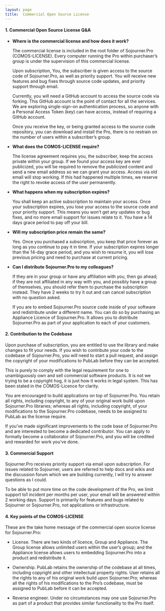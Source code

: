 ```yaml
---
layout: page
title:  Commercial Open Source License
---
```


#### **1. Commercial Open Source License Q&A**

- **Where is the commercial license and how does it work?**

  The commercial license is included in the root folder of Sojourner.Pro (COMOS-LICENSE). Every computer running the Pro within purchaser’s group is under the supervision of this commercial license. 

  Upon subscription, You, the subscriber is given access to the source code of Sojourner.Pro, as well as priority support. You will receive new features and bug fixes through source code updates, and priority support through email. 

  Currently, you will need a GitHub account to access the source code via forking. This GitHub account is the point of contact for all the services. We are exploring single-sign-on authentication process, so anyone with a Personal Access Token (key) can have access, instead of requiring a GitHub account. 

  Once you receive the key, or being granted access to the source code repository, you can download and install the Pro, there is no restrain on the number of users within a subscriber’s group. 

- **What does the COMOS-LICENSE require?**

  The license agreement requires you, the subscriber, keep the access private within your group. If we found your access key are ever publicized, you will be required to remove the publicized content and send a new email address so we can grant your access. Access via old email will stop working. If this had happened multiple times, we reserve the right to revoke access of the user permanently. 

- **What happens when my subscription expires?**

  You shall keep an active subscription to maintain your access. Once your subscription expires, you lose your access to the source code and your priority support. This means you won’t get any updates or bug fixes, and no more email support for issues relate to it. You have a 14 days grace period to pay off your bill. 

- **Will my subscription price remain the same?**

  Yes. Once you purchased a subscription, you keep that price forever as long as you continue to pay it in time. If your subscription expires longer than the 14-day grace period, and you wish to resume it, you will lose previous pricing and need to purchase at current pricing. 

- **Can I distribute Sojourner.Pro to my colleagues?**

  If they are in your group or have any affiliation with you, then go ahead; if they are not affiliated in any way with you, and possibly have a group of themselves, you should refer them to purchase the subscription instead. They have 2 weeks to try it out and can cancel subscription with no question asked.  

  If you are to embed Sojourner.Pro source code inside of your software and redistribute under a different name. You can do so by purchasing an Appliance Licence of Sojourner.Pro. It allows you to distribute Sojourner.Pro as part of your application to each of your customers.



#### **2. Contribution to the Codebase**

Upon purchase of subscription, you are entitled to use the library and make changes to fit your needs. If you wish to contribute your code to the codebase of Sojourner.Pro, you will need to start a pull request, and assign the copyright of your modifications to PubLab before they can be accepted. 

This is purely to comply with the legal requirement for one to unambiguously own and sell commercial software products. It is not we trying to be a copyright hog, it is just how it works in legal system. This has been stated in the COMOS-Licence for clarity. 

You are encouraged to build applications on top of Sojourner.Pro. You retain all rights, including copyright, to any of your original work build upon Sojourner.Pro libraries; whereas all rights, including copyright, of your modifications to the Sojourner.Pro codebase, needs to be assigned to PubLab as the license require. 

If you’ve made significant improvements to the code base of Sojourner.Pro and are interested to become a dedicated contributor. You can apply to formally become a collaborator of Sojourner.Pro, and you will be credited and rewarded for work you’ve done. 

 

#### **3. Commercial Support**

Sojourner.Pro receives priority support via email upon subscription. For issues related to Sojourner, users are referred to help docs and wikis and the discussion forum which we are building currently, I will try to answer questions as I could.

To be able to put more time on the code development of the Pro, we limit support to1 incident per months per user, your email will be answered within 2 working days. Support is primarily for features and bugs related to Sojourner or Sojourner.Pro, not applications or infrastructure. 

 

#### **4. Key points of the COMOS-LICENSE**

These are the take home message of the commercial open source license for Sojourner.Pro:

- License. There are two kinds of licence, Group and Appliance. The Group license allows unlimited users within the user’s group; and the Appliance license allows users to embedding Sojourner.Pro into a product and redistribute it. 

- Ownership. PubLab retains the ownership of the codebase at all times, including copyright and other intellectual property rights. User retains all the rights to any of his original work build upon Sojourner.Pro; whereas all the rights of his modifications to the Pro’s codebase, must be assigned to PubLab before it can be accepted. 

- Reverse engineer. Under no circumstances may one use Sojourner.Pro as part of a product that provides similar functionality to the Pro itself. 


